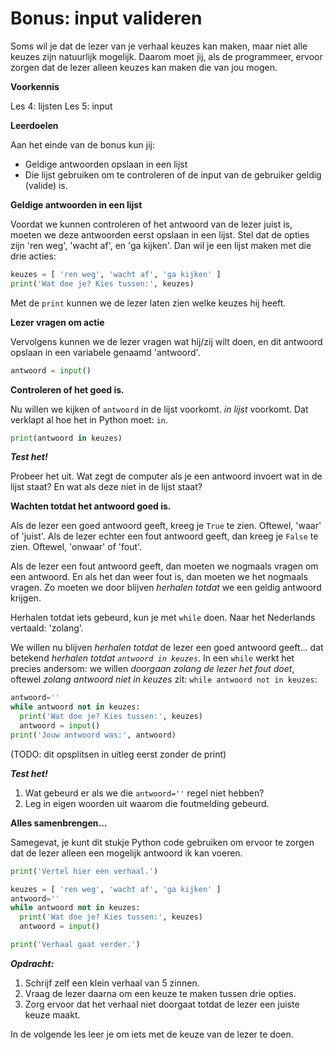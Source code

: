 # Bonus: input valideren

Soms wil je dat de lezer van je verhaal keuzes kan maken, maar niet alle keuzes zijn natuurlijk mogelijk. Daarom moet jij, als de programmeer, ervoor zorgen dat de lezer alleen keuzes kan maken die van jou mogen.

**Voorkennis**

Les 4: lijsten
Les 5: input

**Leerdoelen**

Aan het einde van de bonus kun jij:

* Geldige antwoorden opslaan in een lijst
* Die lijst gebruiken om te controleren of de input van de gebruiker geldig (valide) is.

**Geldige antwoorden in een lijst**

Voordat we kunnen controleren of het antwoord van de lezer juist is, moeten we deze antwoorden eerst opslaan in een lijst. Stel dat de opties zijn 'ren weg', 'wacht af', en 'ga kijken'. Dan wil je een lijst maken met die drie acties:

```python
keuzes = [ 'ren weg', 'wacht af', 'ga kijken' ]
print('Wat doe je? Kies tussen:', keuzes)
```

Met de ``print`` kunnen we de lezer laten zien welke keuzes hij heeft.

**Lezer vragen om actie**

Vervolgens kunnen we de lezer vragen wat hij/zij wilt doen, en dit antwoord opslaan in een variabele genaamd 'antwoord'.

```python
antwoord = input()
```

**Controleren of het goed is.**

Nu willen we kijken of `antwoord` in de lijst voorkomt. _in lijst_ voorkomt. Dat verklapt al hoe het in Python moet: `in`.

```python
print(antwoord in keuzes)
```

***Test het!***

Probeer het uit. Wat zegt de computer als je een antwoord invoert wat in de lijst staat? En wat als deze niet in de lijst staat?

**Wachten totdat het antwoord goed is.**

Als de lezer een goed antwoord geeft, kreeg je `True` te zien. Oftewel, 'waar' of 'juist'. Als de lezer echter een fout antwoord geeft, dan kreeg je `False` te zien. Oftewel, 'onwaar' of 'fout'.

Als de lezer een fout antwoord geeft, dan moeten we nogmaals vragen om een antwoord. En als het dan weer fout is, dan moeten we het nogmaals vragen. Zo moeten we door blijven _herhalen totdat_ we een geldig antwoord krijgen.

Herhalen totdat iets gebeurd, kun je met `while` doen. Naar het Nederlands vertaald: 'zolang'.

We willen nu blijven _herhalen_ _totdat_ de lezer een goed antwoord geeft... dat betekend _herhalen totdat `antwoord in keuzes`_. In een `while` werkt het precies andersom: we willen _doorgaan zolang de lezer het fout doet_, oftewel _zolang antwoord niet in keuzes_ zit: `while antwoord not in keuzes`:

```python
antwoord=''
while antwoord not in keuzes:
  print('Wat doe je? Kies tussen:', keuzes)
  antwoord = input()
print('Jouw antwoord was:', antwoord)
```

(TODO: dit opsplitsen in uitleg eerst zonder de print)

***Test het!***

1) Wat gebeurd er als we die `antwoord=''` regel niet hebben?
2) Leg in eigen woorden uit waarom die foutmelding gebeurd.

**Alles samenbrengen...**

Samegevat, je kunt dit stukje Python code gebruiken om ervoor te zorgen dat de lezer alleen een mogelijk antwoord ik kan voeren.

```python
print('Vertel hier een verhaal.')

keuzes = [ 'ren weg', 'wacht af', 'ga kijken' ]
antwoord=''
while antwoord not in keuzes:
  print('Wat doe je? Kies tussen:', keuzes)
  antwoord = input()

print('Verhaal gaat verder.')
```

***Opdracht:***
1) Schrijf zelf een klein verhaal van 5 zinnen.
2) Vraag de lezer daarna om een keuze te maken tussen drie opties.
3) Zorg ervoor dat het verhaal niet doorgaat totdat de lezer een juiste keuze maakt.


In de volgende les leer je om iets met de keuze van de lezer te doen.


